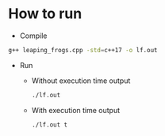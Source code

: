 # How to run

- Compile

```sh
g++ leaping_frogs.cpp -std=c++17 -o lf.out
```

- Run

  - Without execution time output

    ```sh
    ./lf.out
    ```

  - With execution time output

    ```sh
    ./lf.out t
    ```
